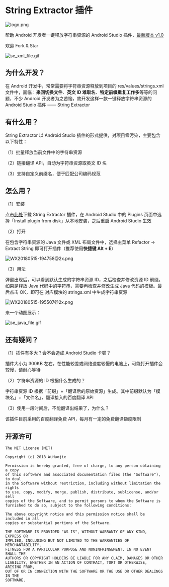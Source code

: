 # String Extractor 插件

![logo.png](http://cdn.wuhaojie.top/logo.png)

帮助 Android 开发者一键释放字符串资源的 Android Studio 插件，[最新版本 v1.0](https://github.com/a-voyager/StringExtractor/raw/master/release/StringExtractor.zip)

欢迎 Fork & Star

![se_xml_file.gif](http://cdn.wuhaojie.top/se_xml_file.gif)

## 为什么开发？

在 Android 开发中，常常需要将字符串资源释放到项目的 res/values/strings.xml 文件中，面临：**来回切换文件**、**英文 ID 难取名**、**特定前缀重复工作多**等等的问题，不少 Android 开发者为之苦恼，故开发这样一款一键释放字符串资源的 Android Studio 插件 —— String Extractor

## 有什么用？

String Extractor 以 Android Studio 插件的形式提供，对项目零污染，主要包含以下特性：

（1）批量释放当前文件中的字符串资源

（2）链接翻译 API，自动为字符串资源取英文 ID 名

（3）支持自定义前缀名，便于匹配公司编码规范



## 怎么用？

（1）安装

点击[此处](https://github.com/a-voyager/StringExtractor/raw/master/release/StringExtractor.zip)下载 String Extractor 插件，在 Android Studio 中的 Plugins 页面中选择「Install plugin from disk」从本地安装，之后重启 Android Studio 生效

（2）打开

在包含字符串资源的 Java 文件或 XML 布局文件中，选择主菜单 Refactor -> Extract String 即可打开插件（推荐使用**快捷键 Alt + E**）

![WX20180515-194758@2x.png](http://cdn.wuhaojie.top/WX20180515-194758@2x.png)

（3）用法

弹窗出现后，可以看到默认生成的字符串资源 ID，之后检查并修改资源 ID 前缀。如果是释放 Java 代码中的字符串，需要再检查并修改生成 Java 代码的模板。最后点击 OK，即可在 对应模块的 strings.xml 中生成字符串资源

![WX20180515-195507@2x.png](http://cdn.wuhaojie.top/WX20180515-195507@2x.png)

来一个动图展示：

![se_java_file.gif](http://cdn.wuhaojie.top/se_java_file.gif)



## 还有疑问？

（1）插件有多大？会不会造成 Android Studio 卡顿？

插件大小为 300KB 左右，在性能较差或网络速度较慢的电脑上，可能打开插件会较慢，请耐心等待

（2）字符串资源的 ID 根据什么生成的？

字符串资源 ID 根据「前缀」+「翻译后的原始资源」生成。其中前缀默认为「模块名」+「文件名」，翻译接入的百度翻译 API

（3）使用一段时间后，不能翻译出结果了，为什么？

该插件目前采用的百度翻译免费 API，每月有一定的免费翻译额度限制


## 开源许可
    The MIT License (MIT)
    
    Copyright (c) 2018 WuHaojie
    
    Permission is hereby granted, free of charge, to any person obtaining a copy
    of this software and associated documentation files (the "Software"), to deal
    in the Software without restriction, including without limitation the rights
    to use, copy, modify, merge, publish, distribute, sublicense, and/or sell
    copies of the Software, and to permit persons to whom the Software is
    furnished to do so, subject to the following conditions:
    
    The above copyright notice and this permission notice shall be included in all
    copies or substantial portions of the Software.
    
    THE SOFTWARE IS PROVIDED "AS IS", WITHOUT WARRANTY OF ANY KIND, EXPRESS OR
    IMPLIED, INCLUDING BUT NOT LIMITED TO THE WARRANTIES OF MERCHANTABILITY,
    FITNESS FOR A PARTICULAR PURPOSE AND NONINFRINGEMENT. IN NO EVENT SHALL THE
    AUTHORS OR COPYRIGHT HOLDERS BE LIABLE FOR ANY CLAIM, DAMAGES OR OTHER
    LIABILITY, WHETHER IN AN ACTION OF CONTRACT, TORT OR OTHERWISE, ARISING FROM,
    OUT OF OR IN CONNECTION WITH THE SOFTWARE OR THE USE OR OTHER DEALINGS IN THE
    SOFTWARE.
